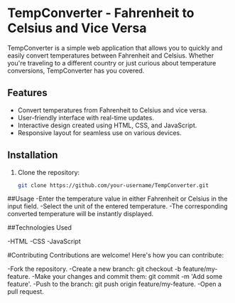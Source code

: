 # TempConverter - Fahrenheit to Celsius and Vice Versa


TempConverter is a simple web application that allows you to quickly and easily convert temperatures between Fahrenheit and Celsius. Whether you're traveling to a different country or just curious about temperature conversions, TempConverter has you covered.

## Features

- Convert temperatures from Fahrenheit to Celsius and vice versa.
- User-friendly interface with real-time updates.
- Interactive design created using HTML, CSS, and JavaScript.
- Responsive layout for seamless use on various devices.

## Installation

1. Clone the repository:

   ```bash
   git clone https://github.com/your-username/TempConverter.git
##Usage
-Enter the temperature value in either Fahrenheit or Celsius in the input field.
-Select the unit of the entered temperature.
-The corresponding converted temperature will be instantly displayed.

##Technologies Used

-HTML
-CSS
-JavaScript

#Contributing
Contributions are welcome! Here's how you can contribute:

-Fork the repository.
-Create a new branch: git checkout -b feature/my-feature.
-Make your changes and commit them: git commit -m 'Add some feature'.
-Push to the branch: git push origin feature/my-feature.
-Open a pull request.

